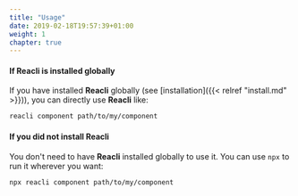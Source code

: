 ```yaml
---
title: "Usage"
date: 2019-02-18T19:57:39+01:00
weight: 1
chapter: true
---
```


#### If **Reacli** is installed globally

If you have installed **Reacli** globally (see [installation]({{< relref "install.md" >}})), you can directly use **Reacli** like:

```bash
reacli component path/to/my/component
```

#### If you did not install **Reacli**

You don't need to have **Reacli** installed globally to use it. You can use `npx` to run it wherever you want:

```bash
npx reacli component path/to/my/component
```

